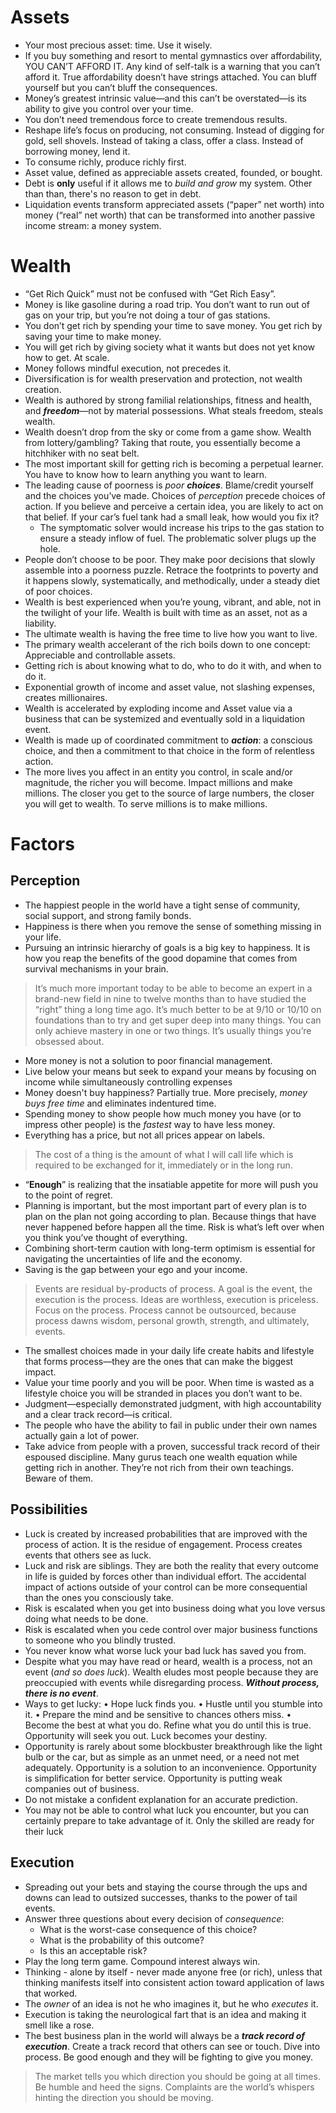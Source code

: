 # Assets
- Your most precious asset: time. Use it wisely.
- If you buy something and resort to mental gymnastics over affordability, YOU CAN’T AFFORD IT. Any kind of self-talk is a warning that you can’t afford it. True affordability doesn’t have strings attached. You can bluff yourself but you can’t bluff the consequences.
- Money’s greatest intrinsic value—and this can’t be overstated—is its ability to give you control over your time.
- You don’t need tremendous force to create tremendous results.
- Reshape life’s focus on producing, not consuming. Instead of digging for gold, sell shovels. Instead of taking a class, offer a class. Instead of borrowing money, lend it.
- To consume richly, produce richly first.
- Asset value, defined as appreciable assets created, founded, or bought.
- Debt is **only** useful if it allows me to *build and grow* my system. Other than than, there's no reason to get in debt.
- Liquidation events transform appreciated assets (“paper” net worth) into money (“real” net worth) that can be transformed into another passive income stream: a money system.

# Wealth
- “Get Rich Quick” must not be confused with “Get Rich Easy”.
- Money is like gasoline during a road trip. You don’t want to run out of gas on your trip, but you’re not doing a tour of gas stations.
- You don’t get rich by spending your time to save money. You get rich by saving your time to make money.
- You will get rich by giving society what it wants but does not yet know how to get. At scale.
- Money follows mindful execution, not precedes it.
- Diversification is for wealth preservation and protection, not wealth creation.
- Wealth is authored by strong familial relationships, fitness and health, and ***freedom***—not by material possessions. What steals freedom, steals wealth.
- Wealth doesn’t drop from the sky or come from a game show. Wealth from lottery/gambling? Taking that route, you essentially become a hitchhiker with no seat belt. 
- The most important skill for getting rich is becoming a perpetual learner. You have to know how to learn anything you want to learn.
- The leading cause of poorness is *poor* ***choices***. Blame/credit yourself and the choices you’ve made. Choices of *perception* precede choices of action. If you believe and perceive a certain idea, you are likely to act on that belief. If your car’s fuel tank had a small leak, how would you fix it?
	- The symptomatic solver would increase his trips to the gas station to ensure a steady inflow of fuel. The problematic solver plugs up the hole.
- People don’t choose to be poor. They make poor decisions that slowly assemble into a poorness puzzle. Retrace the footprints to poverty and it happens slowly, systematically, and methodically, under a steady diet of poor choices.
- Wealth is best experienced when you’re young, vibrant, and able, not in the twilight of your life. Wealth is built with time as an asset, not as a liability.
- The ultimate wealth is having the free time to live how you want to live.
- The primary wealth accelerant of the rich boils down to one concept: Appreciable and controllable assets.
- Getting rich is about knowing what to do, who to do it with, and when to do it.
- Exponential growth of income and asset value, not slashing expenses, creates millionaires.
- Wealth is accelerated by exploding income and Asset value via a business that can be systemized and eventually sold in a liquidation event.
- Wealth is made up of coordinated commitment to ***action***: a conscious choice, and then a commitment to that choice in the form of relentless action.
- The more lives you affect in an entity you control, in scale and/or magnitude, the richer you will become. Impact millions and make millions. The closer you get to the source of large numbers, the closer you will get to wealth. To serve millions is to make millions.

# Factors
## Perception
- The happiest people in the world have a tight sense of community, social support, and strong family bonds.
- Happiness is there when you remove the sense of something missing in your life.
- Pursuing an intrinsic hierarchy of goals is a big key to happiness. It is how you reap the benefits of the good dopamine that comes from survival mechanisms in your brain.
> It’s much more important today to be able to become an expert in a brand-new field in nine to twelve months than to have studied the “right” thing a long time ago. 
> It’s much better to be at 9/10 or 10/10 on foundations than to try and get super deep into many things. You can only achieve mastery in one or two things. It’s usually things you’re obsessed about.
- More money is not a solution to poor financial management.
- Live below your means but seek to expand your means by focusing on income while simultaneously controlling expenses
- Money doesn't buy happiness? Partially true. More precisely, *money buys free time* and eliminates indentured time.
- Spending money to show people how much money you have (or to impress other people) is the *fastest* way to have less money.
- Everything has a price, but not all prices appear on labels. 
>The cost of a thing is the amount of what I will call life which is required to be exchanged for it, immediately or in the long run.
- “**Enough**” is realizing that the insatiable appetite for more will push you to the point of regret. 
- Planning is important, but the most important part of every plan is to plan on the plan not going according to plan. Because things that have never happened before happen all the time. Risk is what’s left over when you think you’ve thought of everything.
- Combining short-term caution with long-term optimism is essential for navigating the uncertainties of life and the economy.
- Saving is the gap between your ego and your income.
> Events are residual by-products of process. A goal is the event, the execution is the process. Ideas are worthless, execution is priceless. Focus on the process. Process cannot be outsourced, because process dawns wisdom, personal growth, strength, and ultimately, events.
- The smallest choices made in your daily life create habits and lifestyle that forms process—they are the ones that can make the biggest impact.
- Value your time poorly and you will be poor. When time is wasted as a lifestyle choice you will be stranded in places you don’t want to be.
- Judgment—especially demonstrated judgment, with high accountability and a clear track record—is critical.
- The people who have the ability to fail in public under their own names actually gain a lot of power.
- Take advice from people with a proven, successful track record of their espoused discipline. Many gurus teach one wealth equation while getting rich in another. They’re not rich from their own teachings. Beware of them.
## Possibilities
- Luck is created by increased probabilities that are improved with the process of action. It is the residue of engagement. Process creates events that others see as luck.
- Luck and risk are siblings. They are both the reality that every outcome in life is guided by forces other than individual effort. The accidental impact of actions outside of your control can be more consequential than the ones you consciously take.
- Risk is escalated when you get into business doing what you love versus doing what needs to be done.
- Risk is escalated when you cede control over major business functions to someone who you blindly trusted.
- You never know what worse luck your bad luck has saved you from.
- Despite what you may have read or heard, wealth is a process, not an event (*and so does luck*). Wealth eludes most people because they are preoccupied with events while disregarding process. ***Without process, there is no event***.
- Ways to get lucky: 
	• Hope luck finds you. 
	• Hustle until you stumble into it. 
	• Prepare the mind and be sensitive to chances others miss. 
	• Become the best at what you do. Refine what you do until this is true.
	Opportunity will seek you out. Luck becomes your destiny. 
- Opportunity is rarely about some blockbuster breakthrough like the light bulb or the car, but as simple as an unmet need, or a need not met adequately. Opportunity is a solution to an inconvenience. Opportunity is simplification for better service. Opportunity is putting weak companies out of business.
- Do not mistake a confident explanation for an accurate prediction.
- You may not be able to control what luck you encounter, but you can certainly prepare to take advantage of it. Only the skilled are ready for their luck
## Execution
- Spreading out your bets and staying the course through the ups and downs can lead to outsized successes, thanks to the power of tail events.
- Answer three questions about every decision of *consequence*:
	- What is the worst-case consequence of this choice?
	- What is the probability of this outcome?
	- Is this an acceptable risk?
- Play the long term game. Compound interest always win.
- Thinking - alone by itself - never made anyone free (or rich), unless that thinking manifests itself into consistent action toward application of laws that worked.
- The *owner* of an idea is not he who imagines it, but he who *executes* it.
- Execution is taking the neurological fart that is an idea and making it smell like a rose.
- The best business plan in the world will always be a ***track record of execution***. Create a track record that others can see or touch. Dive into process. Be good enough and they will be fighting to give you money.
> The market tells you which direction you should be going at all times. Be humble and heed the signs. Complaints are the world’s whispers hinting the direction you should be moving.